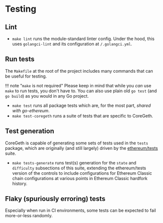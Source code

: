 # Testing

## Lint

- `make lint` runs the module-standard linter config. Under the hood, this uses `golangci-lint` and its configuration at `/.golangci.yml`.

## Run tests

The `Makefile` at the root of the project includes many commands that can be useful for testing.

!!! note "`make` is not required"
    Please keep in mind that while you _can_ use `make` to run tests, you don't have to.
    You can also use plain old `go test` (and `go build`) as you would in any Go project.


- `make test` runs all package tests which are, for the most part, _shared with go-ethereum_.
- `make test-coregeth` runs a suite of tests that are specific to CoreGeth.


## Test generation

CoreGeth is capable of generating some sets of tests used in the `tests` package, which are originally (and still largely)
driven by the [ethereum/tests](https://github.com/ethereum/tests) suite.

- `make tests-generate` runs test(s) generation for the `state` and `difficulty` subsections of this suite, extending the ethereum/tests version
  of the controls to include configurations for Ethereum Classic chain configurations at various points in Ethereum Classic hardfork history.

## Flaky (spuriously erroring) tests

Especially when run in CI environments, some tests can be expected to fail more-or-less randomly.


